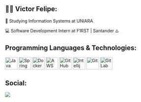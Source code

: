 ## 👨‍💻 Victor Felipe:
📘 Studying Information Systems at UNIARA

💻 Software Development Intern at F1RST | Santander ♨️


## Programming Languages & Technologies:
<img alt="Java"
 title="Java" 
 src="https://cdn.jsdelivr.net/gh/devicons/devicon@latest/icons/java/java-original.svg" width="40" height="40" />
 <img alt="Spring"
 title="Spring" src="https://cdn.jsdelivr.net/gh/devicons/devicon@latest/icons/spring/spring-original-wordmark.svg" width="40" height="40"/>
 <img alt="Docker"
 title="Docker" src="https://cdn.jsdelivr.net/gh/devicons/devicon@latest/icons/docker/docker-original.svg" Width="40" height="40" />
 <img alt="AWS"
 title="AWS" src="https://cdn.jsdelivr.net/gh/devicons/devicon@latest/icons/amazonwebservices/amazonwebservices-plain-wordmark.svg" Width="40" height="40" />
   <img alt="GitHub"
 title="GitHub"
 src="https://cdn.jsdelivr.net/gh/devicons/devicon@latest/icons/github/github-original-wordmark.svg" width="40"            height="40"/>
            <img alt="Intellij"
 title="Intellij" src="https://cdn.jsdelivr.net/gh/devicons/devicon@latest/icons/intellij/intellij-original.svg" width="40" height="40"/>
  <img alt="Git"
 title="Git" src="https://cdn.jsdelivr.net/gh/devicons/devicon@latest/icons/git/git-original.svg" width="40" height="40"/>
 <img alt="GitLab"
 title="GitLab" src="https://cdn.jsdelivr.net/gh/devicons/devicon@latest/icons/gitlab/gitlab-original.svg" width="40" height="40"/>
          
          
          
          
          
          
          
          
          

            
          

## Social:
<div>
 <a href="https://www.linkedin.com/in/victor-felipe28" target="_blank"><img src="https://img.shields.io/badge/-LinkedIn-%230077B5?style=for-the-badge&logo=linkedin&logoColor=white" target="_blank"></a>   
</div>

## 
   
